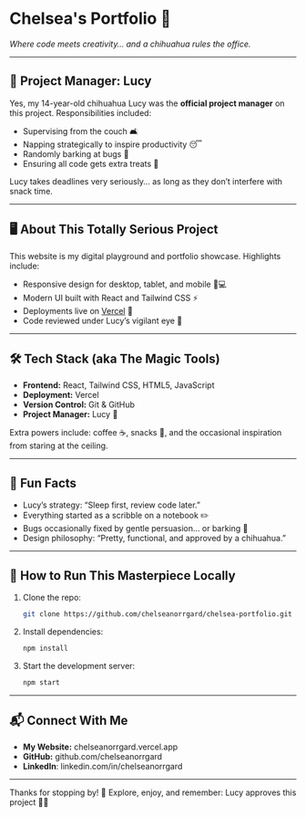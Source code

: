 # Chelsea's Portfolio 🌟  
*Where code meets creativity… and a chihuahua rules the office.*

---

## 🐶 Project Manager: Lucy

Yes, my 14-year-old chihuahua Lucy was the **official project manager** on this project. Responsibilities included:  
- Supervising from the couch 🛋️  
- Napping strategically to inspire productivity 😴  
- Randomly barking at bugs 🐾  
- Ensuring all code gets extra treats 🍪  

Lucy takes deadlines very seriously… as long as they don’t interfere with snack time.  

---

## 🖥️ About This Totally Serious Project

This website is my digital playground and portfolio showcase. Highlights include:  
- Responsive design for desktop, tablet, and mobile 📱💻  
- Modern UI built with React and Tailwind CSS ⚡  
- Deployments live on [Vercel](https://chelseanorrgard.vercel.app/) 🚀  
- Code reviewed under Lucy’s vigilant eye 👀  

---

## 🛠️ Tech Stack (aka The Magic Tools)

- **Frontend:** React, Tailwind CSS, HTML5, JavaScript  
- **Deployment:** Vercel  
- **Version Control:** Git & GitHub  
- **Project Manager:** Lucy 🐶  

Extra powers include: coffee ☕, snacks 🍪, and the occasional inspiration from staring at the ceiling.  

---

## 🌟 Fun Facts

- Lucy’s strategy: “Sleep first, review code later.”  
- Everything started as a scribble on a notebook ✏️  
- Bugs occasionally fixed by gentle persuasion… or barking 🐾  
- Design philosophy: “Pretty, functional, and approved by a chihuahua.”  

---

## 📌 How to Run This Masterpiece Locally

1. Clone the repo:  
   ```bash
   git clone https://github.com/chelseanorrgard/chelsea-portfolio.git
2. Install dependencies:  
   ```bash
   npm install
3. Start the development server:  
   ```bash
   npm start

---

## 📬 Connect With Me

- **My Website:** chelseanorrgard.vercel.app
- **GitHub:** github.com/chelseanorrgard
- **LinkedIn**: linkedin.com/in/chelseanorrgard

---

Thanks for stopping by! 💖 Explore, enjoy, and remember: Lucy approves this project 🐾✨
